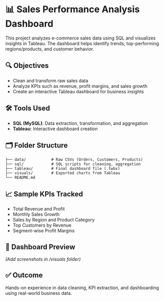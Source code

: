
# 📊 Sales Performance Analysis Dashboard

This project analyzes e-commerce sales data using SQL and visualizes insights in Tableau. The dashboard helps identify trends, top-performing regions/products, and customer behavior.

## 🔍 Objectives
- Clean and transform raw sales data
- Analyze KPIs such as revenue, profit margins, and sales growth
- Create an interactive Tableau dashboard for business insights

## 🛠 Tools Used
- **SQL (MySQL)**: Data extraction, transformation, and aggregation
- **Tableau**: Interactive dashboard creation

## 🗂 Folder Structure
```
├── data/           # Raw CSVs (Orders, Customers, Products)
├── sql/            # SQL scripts for cleaning, aggregation
├── tableau/        # Final dashboard file (.twbx)
├── visuals/        # Exported charts from Tableau
└── README.md
```

## 📈 Sample KPIs Tracked
- Total Revenue and Profit
- Monthly Sales Growth
- Sales by Region and Product Category
- Top Customers by Revenue
- Segment-wise Profit Margins

## 📸 Dashboard Preview
*(Add screenshots in /visuals folder)*

## ✅ Outcome
Hands-on experience in data cleaning, KPI extraction, and dashboarding using real-world business data.
